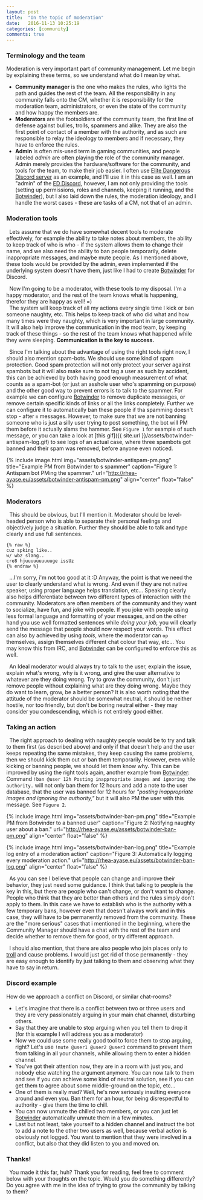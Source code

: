 ```yaml
---
layout: post
title:  "On the topic of moderation"
date:   2016-11-13 10:25:19
categories: [community]
comments: true
---
```

### Terminology and the team

Moderation is very important part of community management. Let me begin by explaining these terms, so we understand what do I mean by what.

* **Community manager** is the one who makes the rules, who lights the path and guides the rest of the team. All the responsibility in any community falls onto the CM, whether it is responsibility for the moderation team, administrators, or even the state of the community and how happy the members are.
* **Moderators** are the footsoldiers of the community team, the first line of defense against bullies, trolls, spammers and alike. They are also the first point of contact of a member with the authority, and as such are responsible to relay the ideology to members and if necessary, they have to enforce the rules.
* **Admin** is often mis-used term in gaming communities, and people labeled _admin_ are often playing the role of the community manager. Admin merely provides the hardware/software for the community, and tools for the team, to make their job easier. I often use [Elite Dangerous Discord server](https://discord.gg/elite) as an example, and I'll use it in this case as well. I am an "admin" of the [ED Discord](https://discord.gg/elite), however, I am not only providing the tools (setting up permissions, roles and channels, keeping it running, and the [Botwinder](http://botwinder.info)), but I also laid down the rules, the moderation ideology, and I handle the worst cases - these are tasks of a CM, not that of an admin.

<!--more-->

### Moderation tools

 &nbsp; Lets assume that we do have somewhat decent tools to moderate effectively, for example the ability to take notes about members, the ability to keep track of who is who - if the system allows them to change their name, and we also need the ability to ban people temporarily, delete inappropriate messages, and maybe mute people. As I mentioned above, these tools would be provided by the admin, even implemented if the underlying system doesn't have them, just like I had to create [Botwinder](http://botwinder.info) for Discord.

 &nbsp; Now I'm going to be a moderator, with these tools to my disposal. I'm a happy moderator, and the rest of the team knows what is happening, therefor they are happy as well! =)
<br /> &nbsp; The system will keep track of all my actions every single time I kick or ban someone naughty, etc. This helps to keep track of who did what and how many times were they naughty, which is very important in large community. It will also help improve the communication in the mod team, by keeping track of these things - so the rest of the team knows what happened while they were sleeping. **Communication is the key to success.**

 &nbsp; Since I'm talking about the advantage of using the right tools right now, I should also mention spam-bots. We should use some kind of spam protection. Good spam protection will not only protect your server against spambots but it will also make sure to not tag a user as such by accident, this can be achieved by both having good enough measurement of what counts as a spam-bot (or just an asshole user who's spamming on purpose) and the other good way to prevent errors is to talk to the spammer. For example we can configure [Botwinder](http://botwinder.info) to remove duplicate messages, or remove certain specific kinds of links or all the links completely. Further we can configure it to automatically ban these people if tha spamming doesn't stop - after `n` messages. However, to make sure that we are not banning someone who is just a silly user trying to post something, the bot will PM them before it actually slams the hammer. See `Figure 1` for example of such message, or you can take a look at [this gif]({{ site.url }}/assets/botwinder-antispam-log.gif) to see logs of an actual case, where three spambots got banned and their spam was removed, before anyone even noticed.

{% include image.html
  img="assets/botwinder-antispam-pm.png"
  title="Example PM from Botwinder to s spammer"
  caption="Figure 1: Antispam bot PMing the spammer."
  url="http://rhea-ayase.eu/assets/botwinder-antispam-pm.png"
  align="center"
  float="false"
%}

### Moderators

 &nbsp; This should be obvious, but I'll mention it. Moderator should be level-headed person who is able to separate their personal feelings and objectively judge a situation. Further they should be able to talk and type clearly and use full sentences.

    {% raw %}
    cuz spking like..
    w/ wbz slang..
    cre8 hjuuuuuuuuuuge issUz
    {% endraw %}

 &nbsp; ...I'm sorry, i'm not too good at it :D Anyway, the point is that we need the user to clearly understand what is wrong. And even if they are not native speaker, using proper language helps translation, etc... Speaking clearly also helps differentiate between two different types of interaction with the community. Moderators are often members of the community and they want to socialize, have fun, and joke with people. If you joke with people using less formal language and formatting of your messages, and on the other hand you use well formatted sentences while _doing your job,_ you will clearly send the message that people should now respect your words. This effect can also by achieved by using _tools_, where the moderator can `op` themselves, assign themselves different chat colour that way, etc... You may know this from IRC, and [Botwinder](http://botwinder.info) can be configured to enforce this as well.

 &nbsp; An Ideal moderator would always try to talk to the user, explain the issue, explain what's wrong, why is it wrong, and give the user alternative to whatever are they doing wrong. Try to grow the community, don't just remove people without explaining what are they doing wrong. Maybe they do want to learn, grow, be a better person? It is also worth noting that the attitude of the moderator should be somewhat neutral, it should be neither hostile, nor too friendly, but don't be boring neutral either - they may consider you condescending, which is not entirely good either.

### Taking an action

 &nbsp; The right approach to dealing with naughty people would be to try and talk to them first (as described above) and only if that doesn't help and the user keeps repeating the same mistakes, they keep causing the same problems, then we should kick them out or ban them temporarily. However, even while kicking or banning people, we should let them know why. This can be improved by using the right tools again, another example from [Botwinder](http://botwinder.info):
<br /> Command `!ban @user 12h Posting inappropriate images and ignoring the authority.` will not only ban them for 12 hours and add a note to the user database, that the user was banned for 12 hours for _"posting inappropriate images and ignoring the authority,"_ but it will also PM the user with this message. See `Figure 2`.

{% include image.html
  img="assets/botwinder-ban-pm.png"
  title="Example PM from Botwinder to a banned user"
  caption="Figure 2: Notifying naughty user about a ban."
  url="http://rhea-ayase.eu/assets/botwinder-ban-pm.png"
  align="center"
  float="false"
%}

{% include image.html
  img="assets/botwinder-ban-log.png"
  title="Example log entry of a moderation action"
  caption="Figure 3: Automatically logging every moderation action."
  url="http://rhea-ayase.eu/assets/botwinder-ban-log.png"
  align="center"
  float="false"
%}

 &nbsp; As you can see I believe that people can change and improve their behavior, they just need some guidance. I think that talking to people is the key in this, but there are people who can't change, or don't want to change. People who think that they are better than others and the rules simply don't apply to them. In this case we have to establish who is the authority with a few temporary bans, however even that doesn't always work and in this case, they will have to be permanently removed from the community. These are the "more serious" cases that i mentioned in the beginning, where the Community Manager should have a chat with the rest of the team and decide whether to remove them for good, or try different approach.

 &nbsp; I should also mention, that there are also people who join places only to [troll](http://www.urbandictionary.com/define.php?term=trolling) and cause problems. I would just get rid of those permanently - they are easy enough to identify by just talking to them and observing what they have to say in return.

### Discord example

How do we approach a conflict on Discord, or similar chat-rooms?

* Let's imagine that there is a conflict between two or three users and they are very passionately arguing in your main chat channel, disturbing others.
* Say that they are unable to stop arguing when you tell them to drop it (for this example I will address you as a moderator)
* Now we could use some really good tool to force them to stop arguing, right? Let's use `!mute @user1 @user2 @user3` command to prevent them from talking in all your channels, while allowing them to enter a hidden channel.
* You've got their attention now, they are in a room with just you, and nobody else watching the argument anymore. You can now talk to them and see if you can achieve some kind of neutral solution, see if you can get them to agree about some middle-ground on the topic, etc...
* One of them is really mad? Well, he's now seriously insulting everyone around and even you. Ban them for an hour, for being disrespectful to authority - give them the time to chill.
* You can now unmute the chilled two members, or you can just let [Botwinder](http://botwinder.info) automatically unmute them in a few minutes.
* Last but not least, take yourself to a hidden channel and instruct the bot to add a note to the other two users as well, because verbal action is obviously not logged. You want to mention that they were involved in a conflict, but also that they did listen to you and moved on.

### Thanks!

 &nbsp; You made it this far, huh? Thank you for reading, feel free to comment below with your thoughts on the topic. Would you do something differently? Do you agree with me in the idea of trying to grow the community by talking to them?
